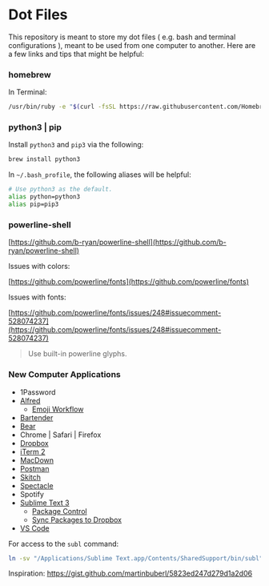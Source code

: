# Dot Files

This repository is meant to store my dot files ( e.g. bash and terminal configurations ), meant to be used from one computer to another. Here are a few links and tips that might be helpful:

### homebrew

In Terminal:

```sh
/usr/bin/ruby -e "$(curl -fsSL https://raw.githubusercontent.com/Homebrew/install/master/install)"
```

### python3 | pip

Install `python3` and `pip3` via the following:

```sh
brew install python3
```

In `~/.bash_profile`, the following aliases will be helpful:

```sh
# Use python3 as the default.
alias python=python3
alias pip=pip3
```

### powerline-shell

[https://github.com/b-ryan/powerline-shell](https://github.com/b-ryan/powerline-shell)

Issues with colors:

[https://github.com/powerline/fonts](https://github.com/powerline/fonts)

Issues with fonts:

[https://github.com/powerline/fonts/issues/248#issuecomment-528074237](https://github.com/powerline/fonts/issues/248#issuecomment-528074237)

> Use built-in powerline glyphs.

### New Computer Applications

* 1Password
* [Alfred](https://www.alfredapp.com/)
	* [Emoji Workflow](https://github.com/jsumners/alfred-emoji/)
* [Bartender](https://www.macbartender.com)
* [Bear](https://bear.app/)
* Chrome | Safari | Firefox
* [Dropbox](https://www.dropbox.com)
* [iTerm 2](https://www.iterm2.com/)
* [MacDown](https://macdown.uranusjr.com)
* [Postman](https://www.getpostman.com/)
* [Skitch](https://evernote.com/products/skitch)
* [Spectacle](https://www.spectacleapp.com)
* Spotify
* [Sublime Text 3](https://www.sublimetext.com/3)
	* [Package Control](https://packagecontrol.io/installation)
	* [Sync Packages to Dropbox](https://packagecontrol.io/docs/syncing#dropbox-osx)
* [VS Code](https://code.visualstudio.com/)

For access to the `subl` command:

```sh
ln -sv "/Applications/Sublime Text.app/Contents/SharedSupport/bin/subl" /usr/local/bin/subl
```

Inspiration:
https://gist.github.com/martinbuberl/5823ed247d279d1a2d06